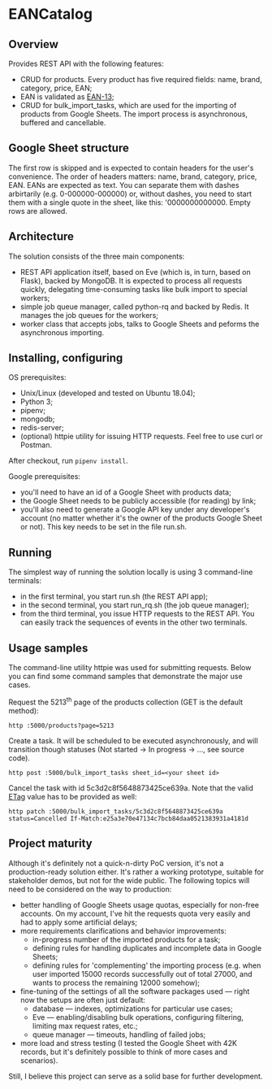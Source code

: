# EANCatalog

## Overview
Provides REST API with the following features:
* CRUD for products. Every product has five required fields: name, brand, category, price, EAN;
* EAN is validated as [EAN-13](https://en.wikipedia.org/wiki/International_Article_Number);
* CRUD for bulk_import_tasks, which are used for the importing of products from Google Sheets. The import process is asynchronous, buffered and cancellable.

## Google Sheet structure
The first row is skipped and is expected to contain headers for the user's convenience. The order of headers matters: name, brand, category, price, EAN.
EANs are expected as text. You can separate them with dashes arbirtarily (e.g. 0-000000-000000) or, without dashes, you need to start them with a single quote in the sheet, like this: '0000000000000.
Empty rows are allowed.

## Architecture
The solution consists of the three main components:
* REST API application itself, based on Eve (which is, in turn, based on Flask), backed by MongoDB. It is expected to process all requests quickly, delegating time-consuming tasks like bulk import to special workers;
* simple job queue manager, called python-rq and backed by Redis. It manages the job queues for the workers;
* worker class that accepts jobs, talks to Google Sheets and peforms the asynchronous importing.

## Installing, configuring
OS prerequisites:
* Unix/Linux (developed and tested on Ubuntu 18.04);
* Python 3;
* pipenv;
* mongodb;
* redis-server;
* (optional) httpie utility for issuing HTTP requests. Feel free to use curl or Postman.

After checkout, run `pipenv install`.

Google prerequisites:
* you'll need to have an id of a Google Sheet with products data;
* the Google Sheet needs to be publicly accessible (for reading) by link;
* you'll also need to generate a Google API key under any developer's account (no matter whether it's the owner of the products Google Sheet or not). This key needs to be set in the file run.sh.

## Running
The simplest way of running the solution locally is using 3 command-line terminals:
* in the first terminal, you start run.sh (the REST API app);
* in the second terminal, you start run_rq.sh (the job queue manager);
* from the third terminal, you issue HTTP requests to the REST API. You can easily track the sequences of events in the other two terminals.

## Usage samples
The command-line utility httpie was used for submitting requests. Below you can find some command samples that demonstrate the major use cases.

Request the 5213<sup>th</sup> page of the products collection (GET is the default method):
```Batchfile
http :5000/products?page=5213
```

Create a task. It will be scheduled to be executed asynchronously, and will transition though statuses (Not started -> In progress -> ..., see source code).
```Batchfile
http post :5000/bulk_import_tasks sheet_id=<your sheet id>
```

Cancel the task with id 5c3d2c8f5648873425ce639a. Note that the valid [ETag](https://en.wikipedia.org/wiki/HTTP_ETag) value has to be provided as well:
```Batchfile
http patch :5000/bulk_import_tasks/5c3d2c8f5648873425ce639a status=Cancelled If-Match:e25a3e70e47134c7bcb84daa0521383931a4181d
```

## Project maturity
Although it's definitely not a quick-n-dirty PoC version, it's not a production-ready solution either. It's rather a working prototype, suitable for stakeholder demos, but not for the wide public.
The following topics will need to be considered on the way to production:
* better handling of Google Sheets usage quotas, especially for non-free accounts. On my account, I've hit the requests quota very easily and had to apply some artificial delays;
* more requirements clarifications and behavior improvements:
  * in-progress number of the imported products for a task;
  * defining rules for handling duplicates and incomplete data in Google Sheets;
  * defining rules for 'complementing' the importing process (e.g. when user imported 15000 records successfully out of total 27000, and wants to process the remaining 12000 somehow);
* fine-tuning of the settings of all the software packages used &mdash; right now the setups are often just default:
  * database &mdash; indexes, optimizations for particular use cases;
  * Eve &mdash; enabling/disabling bulk operations, configuring filtering, limiting max request rates, etc.;
  * queue manager &mdash; timeouts, handling of failed jobs;
* more load and stress testing (I tested the Google Sheet with 42K records, but it's definitely possible to think of more cases and scenarios).

Still, I believe this project can serve as a solid base for further development.
